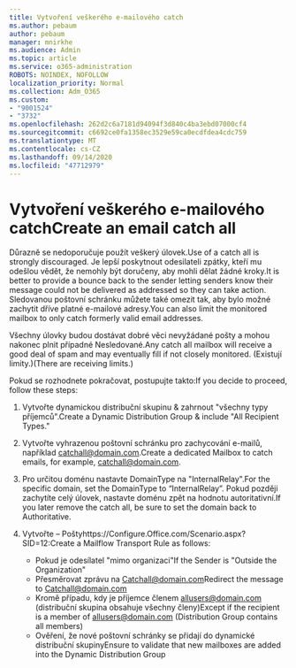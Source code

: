 ```yaml
---
title: Vytvoření veškerého e-mailového catch
ms.author: pebaum
author: pebaum
manager: mnirkhe
ms.audience: Admin
ms.topic: article
ms.service: o365-administration
ROBOTS: NOINDEX, NOFOLLOW
localization_priority: Normal
ms.collection: Adm_O365
ms.custom:
- "9001524"
- "3732"
ms.openlocfilehash: 262d2c6a7181d94094f3d840c4ba3ebd07000cf4
ms.sourcegitcommit: c6692ce0fa1358ec3529e59ca0ecdfdea4cdc759
ms.translationtype: MT
ms.contentlocale: cs-CZ
ms.lasthandoff: 09/14/2020
ms.locfileid: "47712979"
---
```

# <a name="create-an-email-catch-all"></a><span data-ttu-id="f2a93-102">Vytvoření veškerého e-mailového catch</span><span class="sxs-lookup"><span data-stu-id="f2a93-102">Create an email catch all</span></span>

<span data-ttu-id="f2a93-103">Důrazně se nedoporučuje použít veškerý úlovek.</span><span class="sxs-lookup"><span data-stu-id="f2a93-103">Use of a catch all is strongly discouraged.</span></span> <span data-ttu-id="f2a93-104">Je lepší poskytnout odesilateli zpátky, kteří mu odešlou vědět, že nemohly být doručeny, aby mohli dělat žádné kroky.</span><span class="sxs-lookup"><span data-stu-id="f2a93-104">It is better to provide a bounce back to the sender letting senders know their message could not be delivered as addressed so they can take action.</span></span> <span data-ttu-id="f2a93-105">Sledovanou poštovní schránku můžete také omezit tak, aby bylo možné zachytit dříve platné e-mailové adresy.</span><span class="sxs-lookup"><span data-stu-id="f2a93-105">You can also limit the monitored mailbox to only catch formerly valid email addresses.</span></span> 

<span data-ttu-id="f2a93-106">Všechny úlovky budou dostávat dobré věci nevyžádané pošty a mohou nakonec plnit případné Nesledované.</span><span class="sxs-lookup"><span data-stu-id="f2a93-106">Any catch all mailbox will receive a good deal of spam and may eventually fill if not closely monitored.</span></span> <span data-ttu-id="f2a93-107">(Existují limity.)</span><span class="sxs-lookup"><span data-stu-id="f2a93-107">(There are receiving limits.)</span></span> 

<span data-ttu-id="f2a93-108">Pokud se rozhodnete pokračovat, postupujte takto:</span><span class="sxs-lookup"><span data-stu-id="f2a93-108">If you decide to proceed, follow these steps:</span></span>

1. <span data-ttu-id="f2a93-109">Vytvořte dynamickou distribuční skupinu & zahrnout "všechny typy příjemců".</span><span class="sxs-lookup"><span data-stu-id="f2a93-109">Create a Dynamic Distribution Group & include "All Recipient Types."</span></span>

2. <span data-ttu-id="f2a93-110">Vytvořte vyhrazenou poštovní schránku pro zachycování e-mailů, například catchall@domain.com.</span><span class="sxs-lookup"><span data-stu-id="f2a93-110">Create a dedicated Mailbox to catch emails, for example, catchall@domain.com.</span></span>

3. <span data-ttu-id="f2a93-111">Pro určitou doménu nastavte DomainType na "InternalRelay".</span><span class="sxs-lookup"><span data-stu-id="f2a93-111">For the specific domain, set the DomainType to “InternalRelay”.</span></span> <span data-ttu-id="f2a93-112">Pokud později zachytíte celý úlovek, nastavte doménu zpět na hodnotu autoritativní.</span><span class="sxs-lookup"><span data-stu-id="f2a93-112">If you later remove the catch all, be sure to set the domain back to Authoritative.</span></span>

4. <span data-ttu-id="f2a93-113">Vytvořte – Poštyhttps://Configure.Office.com/Scenario.aspx?SID=12:</span><span class="sxs-lookup"><span data-stu-id="f2a93-113">Create a Mailflow Transport Rule as follows:</span></span>

    - <span data-ttu-id="f2a93-114">Pokud je odesílatel "mimo organizaci"</span><span class="sxs-lookup"><span data-stu-id="f2a93-114">If the Sender is "Outside the Organization"</span></span>
    - <span data-ttu-id="f2a93-115">Přesměrovat zprávu na Catchall@domain.com</span><span class="sxs-lookup"><span data-stu-id="f2a93-115">Redirect the message to Catchall@domain.com</span></span>
    - <span data-ttu-id="f2a93-116">Kromě případu, kdy je příjemce členem allusers@domain.com (distribuční skupina obsahuje všechny členy)</span><span class="sxs-lookup"><span data-stu-id="f2a93-116">Except if the recipient is a member of allusers@domain.com (Distribution Group contains all members)</span></span>
    - <span data-ttu-id="f2a93-117">Ověření, že nové poštovní schránky se přidají do dynamické distribuční skupiny</span><span class="sxs-lookup"><span data-stu-id="f2a93-117">Ensure to validate that new mailboxes are added into the Dynamic Distribution Group</span></span>
